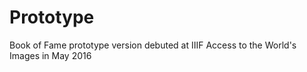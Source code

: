 # Prototype
Book of Fame prototype version debuted at IIIF Access to the World's Images in May 2016
